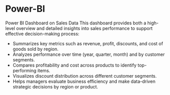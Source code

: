 # Power-BI

Power BI Dashboard on Sales Data
This dashboard provides both a high-level overview and detailed insights into sales performance to support effective decision-making process:
- Summarizes key metrics such as revenue, profit, discounts, and cost of goods sold by region.
- Analyzes performance over time (year, quarter, month) and by customer segments.
- Compares profitability and cost across products to identify top-performing items.
- Visualizes discount distribution across different customer segments.
- Helps managers evaluate business efficiency and make data-driven strategic decisions by region or product.
